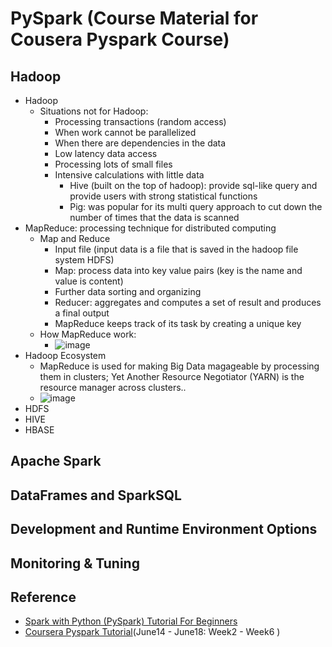 # PySpark (Course Material for Cousera Pyspark Course)
## Hadoop
* Hadoop
  * Situations not for Hadoop:
    * Processing transactions (random access)
    * When work cannot be parallelized
    * When there are dependencies in the data
    * Low latency data access
    * Processing lots of small files
    * Intensive calculations with little data 
      * Hive (built on the top of hadoop): provide sql-like query and provide users with strong statistical functions    
      * Pig: was popular for its multi query approach to cut down the number of times that the data is scanned
* MapReduce: processing technique for distributed computing
  * Map and Reduce
    * Input file (input data is a file that is saved in the hadoop file system HDFS)
    * Map: process data into key value pairs (key is the name and value is content)
    * Further data sorting and organizing
    * Reducer: aggregates and computes a set of result and produces a final output
    * MapReduce keeps track of its task by creating a unique key
  * How MapReduce work:
    * ![image](https://user-images.githubusercontent.com/16402963/173707170-e892845b-30a5-4184-8e90-36a84446f4b7.png) 
* Hadoop Ecosystem
  * MapReduce is used for making Big Data magageable by processing them in clusters; Yet Another Resource Negotiator (YARN) is the resource manager across clusters..
  * ![image](https://user-images.githubusercontent.com/16402963/173707529-c5b59088-a996-436a-90ab-5ea7f4024d0e.png)
* HDFS 
* HIVE
* HBASE
## Apache Spark

## DataFrames and SparkSQL

## Development and Runtime Environment Options

## Monitoring & Tuning

## Reference
* [Spark with Python (PySpark) Tutorial For Beginners](https://sparkbyexamples.com/pyspark-tutorial/)
* [Coursera Pyspark Tutorial](https://www.coursera.org/learn/introduction-to-big-data-with-spark-hadoop/home/week/3)(June14 - June18: Week2 - Week6 )
  
